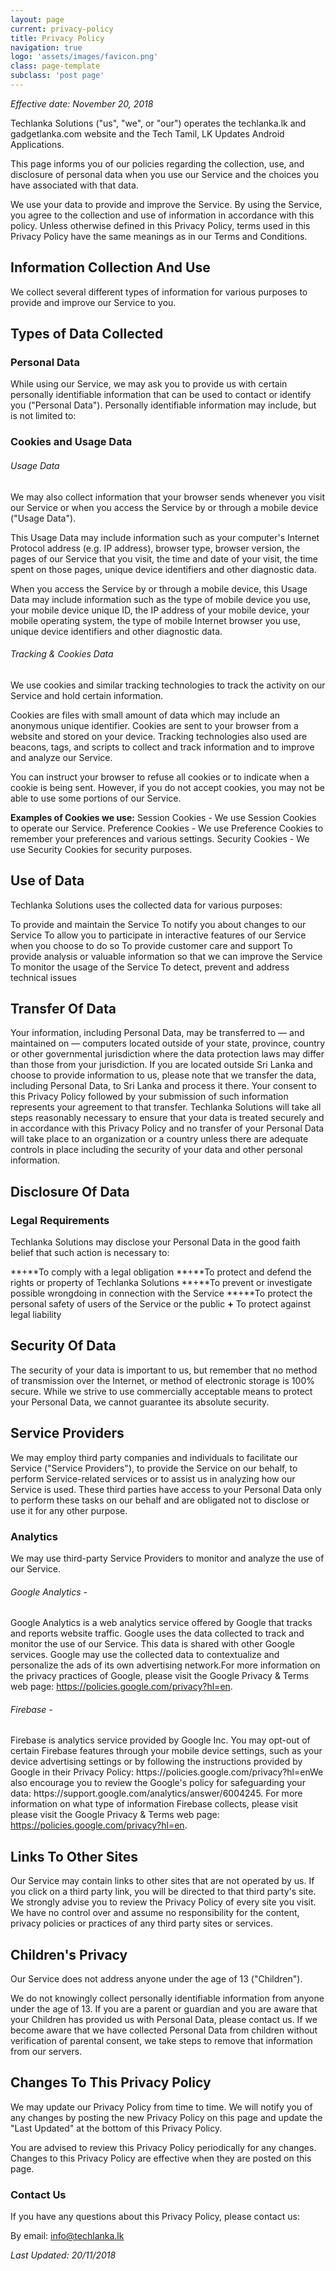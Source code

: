 ```yaml
---
layout: page
current: privacy-policy
title: Privacy Policy
navigation: true
logo: 'assets/images/favicon.png'
class: page-template
subclass: 'post page'
---
```


*Effective date: November 20, 2018*

Techlanka Solutions ("us", "we", or "our") operates the techlanka.lk and gadgetlanka.com website and the Tech Tamil, LK Updates Android Applications.

This page informs you of our policies regarding the collection, use, and disclosure of personal data when you use our Service and the choices you have associated with that data.

We use your data to provide and improve the Service. By using the Service, you agree to the collection and use of information in accordance with this policy. Unless otherwise defined in this Privacy Policy, terms used in this Privacy Policy have the same meanings as in our Terms and Conditions.

<h2 id="informationcollectionanduse">Information Collection And Use</h2>
We collect several different types of information for various purposes to provide and improve our Service to you.

<h2 id="typesofdatacollected">Types of Data Collected</h2>

<h3 id="personal">Personal Data</h3>
While using our Service, we may ask you to provide us with certain personally identifiable information that can be used to contact or identify you ("Personal Data"). Personally identifiable information may include, but is not limited to:

<h3 id="">Cookies and Usage Data</h3>

<h6 id="">Usage Data</h6>
We may also collect information that your browser sends whenever you visit our Service or when you access the Service by or through a mobile device ("Usage Data").

This Usage Data may include information such as your computer's Internet Protocol address (e.g. IP address), browser type, browser version, the pages of our Service that you visit, the time and date of your visit, the time spent on those pages, unique device identifiers and other diagnostic data.

When you access the Service by or through a mobile device, this Usage Data may include information such as the type of mobile device you use, your mobile device unique ID, the IP address of your mobile device, your mobile operating system, the type of mobile Internet browser you use, unique device identifiers and other diagnostic data.

<h6 id="">Tracking & Cookies Data</h6>
We use cookies and similar tracking technologies to track the activity on our Service and hold certain information.

Cookies are files with small amount of data which may include an anonymous unique identifier. Cookies are sent to your browser from a website and stored on your device. Tracking technologies also used are beacons, tags, and scripts to collect and track information and to improve and analyze our Service.

You can instruct your browser to refuse all cookies or to indicate when a cookie is being sent. However, if you do not accept cookies, you may not be able to use some portions of our Service.

**Examples of Cookies we use:**
Session Cookies - We use Session Cookies to operate our Service.
Preference Cookies - We use Preference Cookies to remember your preferences and various settings.
Security Cookies - We use Security Cookies for security purposes.

<h2 id="">Use of Data</h2>
Techlanka Solutions uses the collected data for various purposes:

To provide and maintain the Service
To notify you about changes to our Service
To allow you to participate in interactive features of our Service when you choose to do so
To provide customer care and support
To provide analysis or valuable information so that we can improve the Service
To monitor the usage of the Service
To detect, prevent and address technical issues

<h2 id="">Transfer Of Data</h2>
Your information, including Personal Data, may be transferred to — and maintained on — computers located outside of your state, province, country or other governmental jurisdiction where the data protection laws may differ than those from your jurisdiction.
If you are located outside Sri Lanka and choose to provide information to us, please note that we transfer the data, including Personal Data, to Sri Lanka and process it there.
Your consent to this Privacy Policy followed by your submission of such information represents your agreement to that transfer.
Techlanka Solutions will take all steps reasonably necessary to ensure that your data is treated securely and in accordance with this Privacy Policy and no transfer of your Personal Data will take place to an organization or a country unless there are adequate controls in place including the security of your data and other personal information.

<h2 id="">Disclosure Of Data</h2>

<h3 id="">Legal Requirements</h3>
Techlanka Solutions may disclose your Personal Data in the good faith belief that such action is necessary to:

**+**To comply with a legal obligation
**+**To protect and defend the rights or property of Techlanka Solutions
**+**To prevent or investigate possible wrongdoing in connection with the Service
**+**To protect the personal safety of users of the Service or the public
**+**   To protect against legal liability

<h2 id="">Security Of Data</h2>
The security of your data is important to us, but remember that no method of transmission over the Internet, or method of electronic storage is 100% secure. While we strive to use commercially acceptable means to protect your Personal Data, we cannot guarantee its absolute security.

<h2 id="">Service Providers</h2>
We may employ third party companies and individuals to facilitate our Service ("Service Providers"), to provide the Service on our behalf, to perform Service-related services or to assist us in analyzing how our Service is used.
These third parties have access to your Personal Data only to perform these tasks on our behalf and are obligated not to disclose or use it for any other purpose.

<h3 id="">Analytics</h3>
We may use third-party Service Providers to monitor and analyze the use of our Service.

<h6 id="">Google Analytics -</h6>
Google Analytics is a web analytics service offered by Google that tracks and reports website traffic. Google uses the data collected to track and monitor the use of our Service. This data is shared with other Google services. Google may use the collected data to contextualize and personalize the ads of its own advertising network.For more information on the privacy practices of Google, please visit the Google Privacy & Terms web page: <a href="https://policies.google.com/privacy?hl=en">https://policies.google.com/privacy?hl=en</a>.
<h6 id="">Firebase -</h6>
Firebase is analytics service provided by Google Inc. You may opt-out of certain Firebase features through your mobile device settings, such as your device advertising settings or by following the instructions provided by Google in their Privacy Policy: https://policies.google.com/privacy?hl=enWe also encourage you to review the Google's policy for safeguarding your data: https://support.google.com/analytics/answer/6004245. For more information on what type of information Firebase collects, please visit please visit the Google Privacy & Terms web page: <a href="https://policies.google.com/privacy?hl=en">https://policies.google.com/privacy?hl=en</a>.

<h2 id="">Links To Other Sites</h2>
Our Service may contain links to other sites that are not operated by us. If you click on a third party link, you will be directed to that third party's site. We strongly advise you to review the Privacy Policy of every site you visit.
We have no control over and assume no responsibility for the content, privacy policies or practices of any third party sites or services.

<h2 id="">Children's Privacy</h2>
Our Service does not address anyone under the age of 13 ("Children").

We do not knowingly collect personally identifiable information from anyone under the age of 13. If you are a parent or guardian and you are aware that your Children has provided us with Personal Data, please contact us. If we become aware that we have collected Personal Data from children without verification of parental consent, we take steps to remove that information from our servers.


<h2 id="">Changes To This Privacy Policy</h2>
We may update our Privacy Policy from time to time. We will notify you of any changes by posting the new Privacy Policy on this page and update the "Last Updated" at the bottom of this Privacy Policy.

You are advised to review this Privacy Policy periodically for any changes. Changes to this Privacy Policy are effective when they are posted on this page.

<h3 id="">Contact Us</h3>
If you have any questions about this Privacy Policy, please contact us:

By email: info@techlanka.lk

*Last Updated: 20/11/2018*